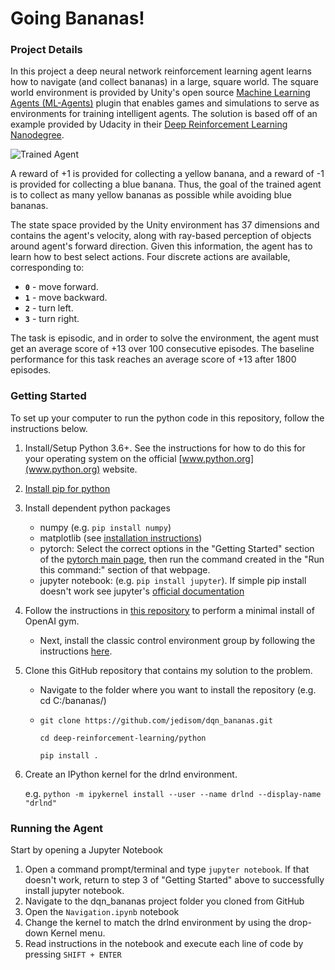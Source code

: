 [//]: # (Image References)
[image1]: https://user-images.githubusercontent.com/10624937/42135619-d90f2f28-7d12-11e8-8823-82b970a54d7e.gif "Trained Agent"

# Going Bananas!

### Project Details

In this project a deep neural network reinforcement learning agent learns how to navigate (and collect bananas) in a large, square world.  The square world environment is provided by Unity's open source [Machine Learning Agents (ML-Agents)](https://github.com/Unity-Technologies/ml-agents) plugin that enables games and simulations to serve as environments for training intelligent agents.  The solution is based off of an example provided by Udacity in their [Deep Reinforcement Learning Nanodegree](https://www.udacity.com/course/deep-reinforcement-learning-nanodegree--nd893).    

![Trained Agent][image1]

A reward of +1 is provided for collecting a yellow banana, and a reward of -1 is provided for collecting a blue banana.  Thus, the goal of the trained agent is to collect as many yellow bananas as possible while avoiding blue bananas.  

The state space provided by the Unity environment has 37 dimensions and contains the agent's velocity, along with ray-based perception of objects around agent's forward direction.  Given this information, the agent has to learn how to best select actions.  Four discrete actions are available, corresponding to:
- **`0`** - move forward.
- **`1`** - move backward.
- **`2`** - turn left.
- **`3`** - turn right.

The task is episodic, and in order to solve the environment, the agent must get an average score of +13 over 100 consecutive episodes.  The baseline performance for this task reaches an average score of +13 after 1800 episodes.

### Getting Started
To set up your computer to run the python code in this repository, follow the instructions below.

1. Install/Setup Python 3.6+.   See the instructions for how to do this for your operating system on the official [www.python.org](www.python.org) website.

2. [Install pip for python](https://pip.pypa.io/en/stable/installing/)

3. Install dependent python packages
    - numpy (e.g. `pip install numpy`)
    - matplotlib (see [installation instructions](https://matplotlib.org/faq/installing_faq.html))
    - pytorch: Select the correct options in the "Getting Started" section of the [pytorch main page](https://pytorch.org/), then run the command created in the "Run this command:" section of that webpage.
    - jupyter notebook: (e.g. `pip install jupyter`).  If simple pip install doesn't work see jupyter's [official documentation](http://jupyter.org/install)
    
4. Follow the instructions in [this repository](https://github.com/openai/gym) to perform a minimal install of OpenAI gym.

    - Next, install the classic control environment group by following the instructions [here](https://github.com/openai/gym#classic-control).

5. Clone this GitHub repository that contains my solution to the problem.  
    - Navigate to the folder where you want to install the repository (e.g. cd C:/bananas/)

    - `git clone https://github.com/jedisom/dqn_bananas.git`

        `cd deep-reinforcement-learning/python`

        `pip install .`

6. Create an IPython kernel for the drlnd environment.

    e.g. `python -m ipykernel install --user --name drlnd --display-name "drlnd"`

### Running the Agent

Start by opening a Jupyter Notebook
1. Open a command prompt/terminal and type `jupyter notebook`.  If that doesn't work, return to step 3 of "Getting Started" above to successfully install jupyter notebook.
2. Navigate to the dqn_bananas project folder you cloned from GitHub
3. Open the `Navigation.ipynb` notebook
4. Change the kernel to match the drlnd environment by using the drop-down Kernel menu.
5. Read instructions in the notebook and execute each line of code by pressing `SHIFT + ENTER`
